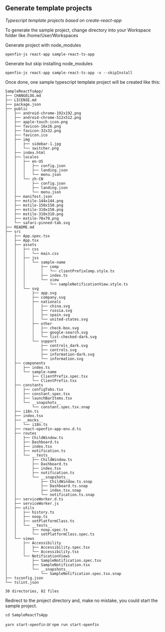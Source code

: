 Generate template projects
----------------
*Typescript template projects based on create-react-app*

To generate the sample project, change directory into your Workspace folder like /home/User/Workspaces

Generate project with node_modules

`openfin-js react-app sample-react-ts-app`

Generate but skip installing node_modules

`openfin-js react-app sample-react-ts-app -v --skipInstall`

Once done, one sample typescript template project will be created like this:

```vim
SampleReactTsApp/
├── CHANGELOG.md
├── LICENSE.md
├── package.json
├── public
│   ├── android-chrome-192x192.png
│   ├── android-chrome-512x512.png
│   ├── apple-touch-icon.png
│   ├── favicon-16x16.png
│   ├── favicon-32x32.png
│   ├── favicon.ico
│   ├── img
│   │   ├── sidebar-1.jpg
│   │   └── switcher.png
│   ├── index.html
│   ├── locales
│   │   ├── en-US
│   │   │   ├── config.json
│   │   │   ├── landing.json
│   │   │   └── menu.json
│   │   └── zh-CN
│   │       ├── config.json
│   │       ├── landing.json
│   │       └── menu.json
│   ├── manifest.json
│   ├── mstile-144x144.png
│   ├── mstile-150x150.png
│   ├── mstile-310x150.png
│   ├── mstile-310x310.png
│   ├── mstile-70x70.png
│   └── safari-pinned-tab.svg
├── README.md
├── src
│   ├── App.spec.tsx
│   ├── App.tsx
│   ├── assets
│   │   ├── css
│   │   │   └── main.css
│   │   ├── jss
│   │   │   └── sample-name
│   │   │       ├── comp
│   │   │       │   └── clientPrefixComp.style.ts
│   │   │       ├── index.ts
│   │   │       └── view
│   │   │           └── sampleNotificationView.style.ts
│   │   └── svg
│   │       ├── app.svg
│   │       ├── company.svg
│   │       ├── nationals
│   │       │   ├── china.svg
│   │       │   ├── russia.svg
│   │       │   ├── spain.svg
│   │       │   └── united-states.svg
│   │       ├── other
│   │       │   ├── check-box.svg
│   │       │   ├── google-search.svg
│   │       │   └── list-checked-dark.svg
│   │       └── support
│   │           ├── controls_dark.svg
│   │           ├── controls.svg
│   │           ├── information-dark.svg
│   │           └── information.svg
│   ├── components
│   │   ├── index.ts
│   │   └── sample-name
│   │       ├── ClientPrefix.spec.tsx
│   │       └── ClientPrefix.tsx
│   ├── constants
│   │   ├── configTabs.tsx
│   │   ├── constant.spec.tsx
│   │   ├── launchBarItems.tsx
│   │   └── __snapshots__
│   │       └── constant.spec.tsx.snap
│   ├── i18n.ts
│   ├── index.tsx
│   ├── __mocks__
│   │   └── i18n.ts
│   ├── react-openfin-app-env.d.ts
│   ├── routes
│   │   ├── ChildWindow.ts
│   │   ├── Dashboard.ts
│   │   ├── index.tsx
│   │   ├── notification.ts
│   │   └── __tests__
│   │       ├── ChildWindow.ts
│   │       ├── Dashboard.ts
│   │       ├── index.tsx
│   │       ├── notification.ts
│   │       └── __snapshots__
│   │           ├── ChildWindow.ts.snap
│   │           ├── Dashboard.ts.snap
│   │           ├── index.tsx.snap
│   │           └── notification.ts.snap
│   ├── serviceWorker.d.ts
│   ├── serviceWorker.js
│   ├── utils
│   │   ├── history.ts
│   │   ├── noop.ts
│   │   ├── setPlatformClass.ts
│   │   └── __tests__
│   │       ├── noop.spec.ts
│   │       └── setPlatformClass.spec.ts
│   └── views
│       ├── Accessibility
│       │   ├── Accessibility.spec.tsx
│       │   └── Accessibility.tsx
│       └── NotificationViews
│           ├── SampleNotification.spec.tsx
│           ├── SampleNotification.tsx
│           └── __snapshots__
│               └── SampleNotification.spec.tsx.snap
├── tsconfig.json
└── tslint.json

30 directories, 82 files
```

Redirect to the project directory and, make no mistake, you could start the sample project.

`cd SampleReactTsApp`

`yarn start-openfin` or `npm run start-openfin`